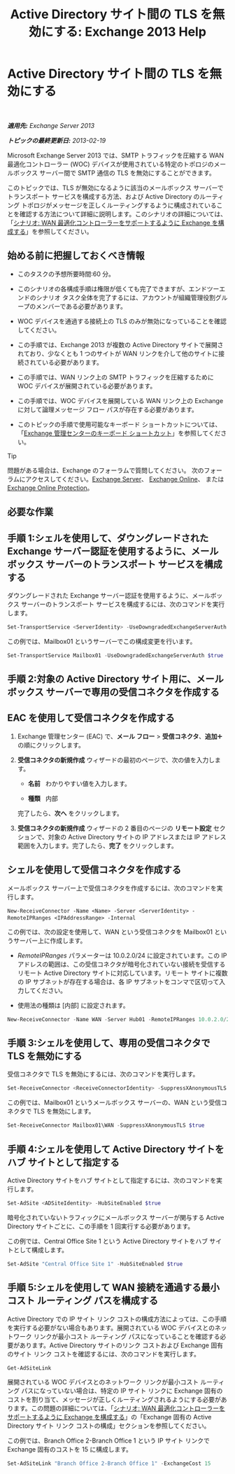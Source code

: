 ﻿---
title: 'Active Directory サイト間の TLS を無効にする: Exchange 2013 Help'
TOCTitle: Active Directory サイト間の TLS を無効にする
ms:assetid: 1e1a0acf-24e7-4f94-9b33-603a4e0a812c
ms:mtpsurl: https://technet.microsoft.com/ja-jp/library/Dd876856(v=EXCHG.150)
ms:contentKeyID: 52057801
ms.date: 04/24/2018
mtps_version: v=EXCHG.150
ms.translationtype: HT
---

# Active Directory サイト間の TLS を無効にする

 

_**適用先:** Exchange Server 2013_

_**トピックの最終更新日:** 2013-02-19_

Microsoft Exchange Server 2013 では、SMTP トラフィックを圧縮する WAN 最適化コントローラー (WOC) デバイスが使用されている特定のトポロジのメールボックス サーバー間で SMTP 通信の TLS を無効にすることができます。

このトピックでは、TLS が無効になるように該当のメールボックス サーバーでトランスポート サービスを構成する方法、および Active Directory のルーティング トポロジがメッセージを正しくルーティングするように構成されていることを確認する方法について詳細に説明します。このシナリオの詳細については、「[シナリオ: WAN 最適化コントローラーをサポートするように Exchange を構成する](scenario-configure-exchange-to-support-wan-optimization-controllers-exchange-2013-help.md)」を参照してください。

## 始める前に把握しておくべき情報

  - このタスクの予想所要時間:60 分。

  - このシナリオの各構成手順は権限が低くても完了できますが、エンドツーエンドのシナリオ タスク全体を完了するには、アカウントが組織管理役割グループのメンバーである必要があります。

  - WOC デバイスを通過する接続上の TLS のみが無効になっていることを確認してください。

  - この手順では、Exchange 2013 が複数の Active Directory サイトで展開されており、少なくとも 1 つのサイトが WAN リンクを介して他のサイトに接続されている必要があります。

  - この手順では、WAN リンク上の SMTP トラフィックを圧縮するために WOC デバイスが展開されている必要があります。

  - この手順では、WOC デバイスを展開している WAN リンク上の Exchange に対して論理メッセージ フロー パスが存在する必要があります。

  - このトピックの手順で使用可能なキーボード ショートカットについては、「[Exchange 管理センターのキーボード ショートカット](keyboard-shortcuts-in-the-exchange-admin-center-exchange-online-protection-help.md)」を参照してください。


> [!TIP]
> 問題がある場合は、Exchange のフォーラムで質問してください。 次のフォーラムにアクセスしてください。<A href="https://go.microsoft.com/fwlink/p/?linkid=60612">Exchange Server</A>、 <A href="https://go.microsoft.com/fwlink/p/?linkid=267542">Exchange Online</A>、 または <A href="https://go.microsoft.com/fwlink/p/?linkid=285351">Exchange Online Protection</A>。



## 必要な作業

## 手順 1:シェルを使用して、ダウングレードされた Exchange サーバー認証を使用するように、メールボックス サーバーのトランスポート サービスを構成する

ダウングレードされた Exchange サーバー認証を使用するように、メールボックス サーバーのトランスポート サービスを構成するには、次のコマンドを実行します。

```powershell
Set-TransportService <ServerIdentity> -UseDowngradedExchangeServerAuth $true
```

この例では、Mailbox01 というサーバーでこの構成変更を行います。

```powershell
Set-TransportService Mailbox01 -UseDowngradedExchangeServerAuth $true
```

## 手順 2:対象の Active Directory サイト用に、メールボックス サーバーで専用の受信コネクタを作成する

## EAC を使用して受信コネクタを作成する

1.  Exchange 管理センター (EAC) で、<strong>メール フロー</strong> \> <strong>受信コネクタ</strong>、<strong>追加</strong>![\[追加\] アイコン](images/JJ218640.c1e75329-d6d7-4073-a27d-498590bbb558(EXCHG.150).gif "[追加] アイコン") の順にクリックします。

2.  <strong>受信コネクタの新規作成</strong> ウィザードの最初のページで、次の値を入力します。
    
      - **名前**   わかりやすい値を入力します。
    
      - **種類**   内部
    
    完了したら、<strong>次へ</strong> をクリックします。

3.  <strong>受信コネクタの新規作成</strong> ウィザードの 2 番目のページの <strong>リモート設定</strong> セクションで、対象の Active Directory サイトの IP アドレスまたは IP アドレス範囲を入力します。完了したら、<strong>完了</strong> をクリックします。

## シェルを使用して受信コネクタを作成する

メールボックス サーバー上で受信コネクタを作成するには、次のコマンドを実行します。

    New-ReceiveConnector -Name <Name> -Server <ServerIdentity> -RemoteIPRanges <IPAddressRange> -Internal

この例では、次の設定を使用して、WAN という受信コネクタを Mailbox01 というサーバー上に作成します。

  - *RemoteIPRanges* パラメーターは 10.0.2.0/24 に設定されています。この IP アドレスの範囲は、この受信コネクタが暗号化されていない接続を受信するリモート Active Directory サイトに対応しています。リモート サイトに複数の IP サブネットが存在する場合は、各 IP サブネットをコンマで区切って入力してください。

  - 使用法の種類は \[内部\] に設定されます。

<!-- end list -->

```powershell
New-ReceiveConnector -Name WAN -Server Hub01 -RemoteIPRanges 10.0.2.0/24 -Internal
```

## 手順 3:シェルを使用して、専用の受信コネクタで TLS を無効にする

受信コネクタで TLS を無効にするには、次のコマンドを実行します。

```powershell
Set-ReceiveConnector <ReceiveConnectorIdentity> -SuppressXAnonymousTLS $true
```

この例では、Mailbox01 というメールボックス サーバーの、WAN という受信コネクタで TLS を無効にします。

```powershell
Set-ReceiveConnector Mailbox01\WAN -SuppressXAnonymousTLS $true
```

## 手順 4:シェルを使用して Active Directory サイトをハブ サイトとして指定する

Active Directory サイトをハブ サイトとして指定するには、次のコマンドを実行します。

```powershell
Set-AdSite <ADSiteIdentity> -HubSiteEnabled $true
```

暗号化されていないトラフィックにメールボックス サーバーが関与する Active Directory サイトごとに、この手順を 1 回実行する必要があります。

この例では、Central Office Site 1 という Active Directory サイトをハブ サイトとして構成します。

```powershell
Set-AdSite "Central Office Site 1" -HubSiteEnabled $true
```

## 手順 5:シェルを使用して WAN 接続を通過する最小コスト ルーティング パスを構成する

Active Directory での IP サイト リンク コストの構成方法によっては、この手順を実行する必要がない場合もあります。展開されている WOC デバイスとのネットワーク リンクが最小コスト ルーティング パスになっていることを確認する必要があります。Active Directory サイトのリンク コストおよび Exchange 固有のサイト リンク コストを確認するには、次のコマンドを実行します。

```powershell
Get-AdSiteLink
```

展開されている WOC デバイスとのネットワーク リンクが最小コスト ルーティング パスになっていない場合は、特定の IP サイト リンクに Exchange 固有のコストを割り当て、メッセージが正しくルーティングされるようにする必要があります。この問題の詳細については、「[シナリオ: WAN 最適化コントローラーをサポートするように Exchange を構成する](scenario-configure-exchange-to-support-wan-optimization-controllers-exchange-2013-help.md)」の「Exchange 固有の Active Directory サイト リンク コストの構成」セクションを参照してください。

この例では、Branch Office 2-Branch Office 1 という IP サイト リンクで Exchange 固有のコストを 15 に構成します。

```powershell
Set-AdSiteLink "Branch Office 2-Branch Office 1" -ExchangeCost 15
```

